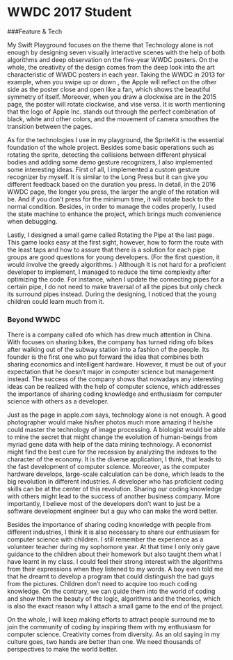 # WWDC 2017 Student
###Feature & Tech

My Swift Playground focuses on the theme that Technology alone is not enough by designing seven visually interactive scenes with the help of both algorithms and deep observation on the five-year WWDC posters. On the whole, the creativity of the design comes from the deep look into the art characteristic of WWDC posters in each year. Taking the WWDC in 2013 for example, when you swipe up or down , the Apple will reflect on the other side as the poster close and open like a fan, which shows the beautiful symmetry of itself. Moreover, when you draw a clockwise arc in the 2015 page, the poster will rotate clockwise, and vise versa. It is worth mentioning that the logo of Apple Inc. stands out through the perfect combination of black, white and other colors, and the movement of camera smoothes the transition between the pages. 

As for the technologies I use in my playground, the SpriteKit is the essential foundation of the whole project.  Besides some basic operations such as rotating the sprite, detecting the collisions between different physical bodies and adding some demo gesture recognizers, I also implemented some interesting ideas. First of all, I implemented a custom gesture recognizer by myself. It is similar to the Long Press but it can give you different feedback based on the duration you press. In detail, in the 2016 WWDC page, the longer you press, the larger the angle of the rotation will be.  And if you don’t press for the minimum time, it will rotate back to the normal condition.  Besides,  in order to manage the codes properly, I used the state machine to enhance the project, which brings much convenience when debugging.  

Lastly, I designed a small game called Rotating the Pipe at the last page.  This game looks easy at the first sight, however, how to form the route with the least taps and how to assure that there is a solution for each pipe groups are good questions for young developers.  (For the first question, it would involve the greedy algorithms. ) Although It is not hard for a proficient developer to implement, I managed to reduce the time complexity after optimizing the code.  For instance, when I update the connecting pipes for a certain pipe, I do not need to make traversal of all the pipes but only check its surround pipes instead.  During the designing, I noticed that the young children could learn much from it. 

### Beyond WWDC

There is a company called ofo which has drew much attention in China. With focuses on sharing bikes, the company has turned riding ofo bikes after walking out of the subway station into a fashion of the people.  Its founder is the first one who put forward the idea that combines both sharing economics and intelligent hardware. However, it must be out of your expectation that he doesn’t major in computer science but management instead.    The success of the company shows that nowadays any interesting ideas can be realized with the help of computer science, which addresses the importance of sharing coding knowledge and enthusiasm for computer science with others as a developer. 

Just as the page in apple.com says, technology alone is not enough.  A good photographer would make his/her photos much more amazing if he/she could master the technology of image processing. A biologist would be able to mine the secret that might change the evolution of human-beings from myriad gene data with help of the data mining technology.  A economist might find the best cure for the recession by analyzing the indexes to the character of the economy.   It is the diverse application, I think, that leads to the fast development of computer science.  Moreover, as the computer hardware develops, large-scale calculation can be done, which leads to the big revolution in different industries. A developer who has proficient coding skills can be at the center of this revolution.  Sharing our coding knowledge with others might lead to the success of another business company. More importantly, I believe most of the developers don’t want to just be a software development engineer but a guy who can make the word better. 

Besides the importance of sharing coding knowledge with people from different industries, I think it is also necessary to share our enthusiasm for computer science with children. I still remember the experience as a volunteer teacher during my sophomore year.  At that time I only only gave guidance to the children about their homework but also taught them what I have learnt in my class. I could feel their strong interest with the algorithms from their expressions when they listened to my words.  A boy even told me that he dreamt to develop a program that could distinguish the bad guys from the pictures.  Children don’t need to acquire too much coding knowledge.  On the contrary, we can guide them into the world of coding and show them the beauty of the logic, algorithms and the theories, which is also the exact reason why I attach a small game to the end of the project.  

On the whole, I will keep making efforts to attract people surround me to join the community of coding by inspiring them with my enthusiasm for computer science.  Creativity comes from diversity.  As an old saying in my culture goes, two hands are better than one.  We need thousands of perspectives to make the world better.
